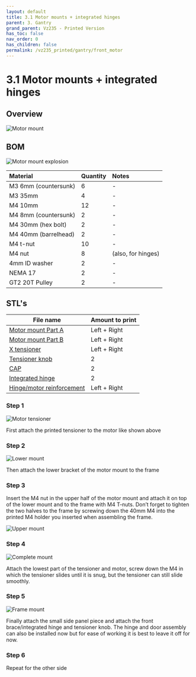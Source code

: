 ```yaml
---
layout: default
title: 3.1 Motor mounts + integrated hinges
parent: 3. Gantry
grand_parent: Vz235 - Printed Version
has_toc: false
nav_order: 0
has_children: false
permalink: /vz235_printed/gantry/front_motor
---
```


# 3.1 Motor mounts + integrated hinges

## Overview

![Motor mount](../../assets/images/manual/vz235_printed/gantry/motor_mount.png)

## BOM

![Motor mount explosion](../../assets/images/manual/vz235_printed/gantry/motor_mount_detail.png)

| Material             | Quantity | Notes              |
|:---------------------|:---------|:-------------------|
| M3 6mm (countersunk) | 6        | -                  |
| M3 35mm              | 4        | -                  |
| M4 10mm              | 12       | -                  |
| M4 8mm (countersunk) | 2        | -                  |
| M4 30mm (hex bolt)   | 2        | -                  |
| M4 40mm (barrelhead) | 2        | -                  |
| M4 t-nut             | 10       | -                  |
| M4 nut               | 8        | (also, for hinges) |
| 4mm ID washer        | 2        | -                  |
| NEMA 17              | 2        | -                  |
| GT2 20T Pulley       | 2        | -                  |

## STL's

| File name | Amount to print |
|-----------|-----------------|
| <a href="https://github.com/VzBoT3D/VzBoT-Vz235/blob/main/Assemblies%20%26%20STL/Frame/Frame%20brace.stl" target="_blank">Motor mount Part A</a> | Left + Right |
| <a href="https://github.com/VzBoT3D/VzBoT-Vz235/blob/main/Assemblies%20%26%20STL/Frame/Frame%20brace.stl" target="_blank">Motor mount Part B</a> | Left + Right |
| <a href="https://github.com/VzBoT3D/VzBoT-Vz235/blob/main/Assemblies%20%26%20STL/Frame/Frame%20brace.stl" target="_blank">X tensioner</a> | Left + Right |
| <a href="https://github.com/VzBoT3D/VzBoT-Vz235/blob/main/Assemblies%20%26%20STL/Frame/Frame%20brace.stl" target="_blank">Tensioner knob</a> | 2 |
| <a href="https://github.com/VzBoT3D/VzBoT-Vz235/blob/main/Assemblies%20%26%20STL/Frame/Frame%20brace.stl" target="_blank">CAP</a> | 2 |
| <a href="https://github.com/VzBoT3D/VzBoT-Vz235/blob/main/Assemblies%20%26%20STL/Frame/Frame%20brace.stl" target="_blank">Integrated hinge</a> | 2 |
| <a href="https://github.com/VzBoT3D/VzBoT-Vz235/blob/main/Assemblies%20%26%20STL/Frame/Frame%20brace.stl" target="_blank">Hinge/motor reinforcement</a> | Left + Right |

### Step 1

![Motor tensioner](../../assets/images/manual/vz235_printed/gantry/motor_tensioner.png)

First attach the printed tensioner to the motor like shown above

### Step 2

![Lower mount](../../assets/images/manual/vz235_printed/gantry/motor_lower_mount.png)

Then attach the lower bracket of the motor mount to the frame

### Step 3

Insert the M4 nut in the upper half of the motor mount and attach it on top of the lower mount and to the frame with M4 T-nuts. Don’t forget to tighten the two halves to the frame by screwing down the 40mm M4 into the printed M4 holder you inserted when assembling the frame.

![Upper mount](../../assets/images/manual/vz235_printed/gantry/motor_upper_mount.png)

### Step 4

![Complete mount](../../assets/images/manual/vz235_printed/gantry/motor_complete_mount.png)

Attach the lowest part of the tensioner and motor, screw down the M4 in which the tensioner slides until it is snug, but the tensioner can still slide smoothly.

### Step 5

![Frame mount](../../assets/images/manual/vz235_printed/gantry/motor_frame_mount.png)

Finally attach the small side panel piece and attach the front brace/integrated hinge and tensioner knob. The hinge and door assembly can also be installed now but for ease of working it is best to leave it off for now.

### Step 6

Repeat for the other side
